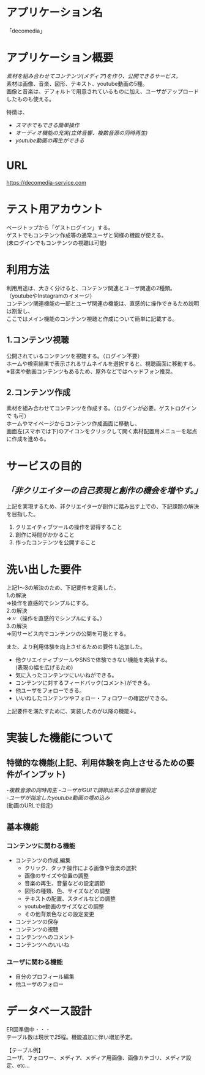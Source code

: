 # アプリケーション名
「decomedia」

# アプリケーション概要
 *素材を組み合わせてコンテンツ(メディア)を作り、公開できるサービス。*  
 素材は画像、音楽、図形、テキスト、youtube動画の5種。  
 画像と音楽は、デフォルトで用意されているものに加え、ユーザがアップロードしたものも使える。  
   
 特徴は、  
 - *スマホでもできる簡単操作*  
 - *オーディオ機能の充実(立体音響、複数音源の同時再生)*  
 - *youtube動画の再生ができる*  


# URL
 https://decomedia-service.com  

# テスト用アカウント  
 ページトップから「ゲストログイン」する。  
 ゲストでもコンテンツ作成等の通常ユーザと同様の機能が使える。  
 (未ログインでもコンテンツの視聴は可能)  

# 利用方法  
利用用途は、大きく分けると、コンテンツ関連とユーザ関連の2種類。  
（youtubeやInstagramのイメージ）  
コンテンツ関連機能の一部とユーザ関連の機能は、直感的に操作できるため説明は割愛し、  
ここではメイン機能のコンテンツ視聴と作成について簡単に記載する。  
  
 ## 1.コンテンツ視聴
 公開されているコンテンツを視聴する。（ログイン不要）  
 ホームや検索結果で表示されるサムネイルを選択すると、視聴画面に移動する。  
 ※音楽や動画コンテンツもあるため、屋外などではヘッドフォン推奨。  

 ## 2.コンテンツ作成  
 素材を組み合わせてコンテンツを作成する。（ログインが必要。ゲストログインで
も可）  
 ホームやマイページからコンテンツ作成画面に移動し、  
 画面左(スマホでは下)のアイコンをクリックして開く素材配置用メニューを起点に作成を進める。  

  
# サービスの目的  
 ## *「非クリエイターの自己表現と創作の機会を増やす。」*  
 上記を実現するため、非クリエイターが創作に踏み出す上での、下記課題の解決を目指した。  
 1. クリエイティブツールの操作を習得すること  
 2. 創作に時間がかかること  
 3. 作ったコンテンツを公開すること  

# 洗い出した要件
上記1～3の解決のため、下記要件を定義した。  
 1.の解決  
 ⇒操作を直感的でシンプルにする。  
 2.の解決  
 ⇒〃（操作を直感的でシンプルにする。）  
 3.の解決  
 ⇒同サービス内でコンテンツの公開を可能とする。  
  
また、より利用体験を向上させるための要件も追加した。  
 - 他クリエイティブツールやSNSで体験できない機能を実装する。  
 (表現の幅を広げるため)  
 - 気に入ったコンテンツにいいねができる。  
 - コンテンツに対するフィードバック(コメント)ができる。  
 - 他ユーザをフォローできる。  
 - いいねしたコンテンツやフォロー・フォロワーの確認ができる。  

上記要件を満たすために、実装したのが以降の機能↓。

# 実装した機能について
## 特徴的な機能(上記、利用体験を向上させるための要件がインプット)
 *-複数音源の同時再生*
 *-ユーザがGUIで調節出来る立体音響設定*  
 *-ユーザが指定したyoutube動画の埋め込み*  
   (動画のURLで指定)  

## 基本機能  

### コンテンツに関わる機能
 - コンテンツの作成,編集  
    - クリック、タッチ操作による画像や音楽の選択  
    - 画像のサイズや位置の調整  
    - 音楽の再生、音量などの設定調節
    - 図形の種類、色、サイズなどの調整
    - テキストの配置、スタイルなどの調整
    - youtube動画のサイズなどの調整
    - その他背景色などの設定変更
 - コンテンツの保存
 - コンテンツの視聴  
 - コンテンツへのコメント
 - コンテンツへのいいね

### ユーザに関わる機能  
 - 自分のプロフィール編集  
 - 他ユーザのフォロー  

# データベース設計
 ER図準備中・・・  
 テーブル数は現状で*25*程。機能追加に伴い増加予定。  
   
 【テーブル例】  
 ユーザ、フォロワー、メディア、メディア用画像、画像カテゴリ、メディア設定、etc…

